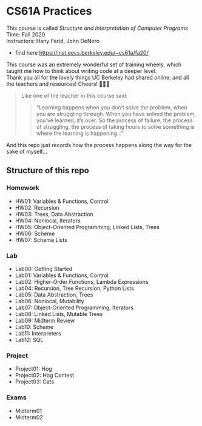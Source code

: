 # CS61A Practices

This course is called _Structure and Interpretation of Computer Programs_\
Time: Fall 2020\
Instructors: Hany Farid, John DeNero
- find here https://inst.eecs.berkeley.edu/~cs61a/fa20/

This course was an extremely wonderful set of training wheels, which taught me how to think about writing code at a deeper level.\
Thank you all for the lovely things UC Berkeley had shared online, and all the teachers and resources! Cheers! 🧡💛💙

> Like one of the teacher in this course said: 
>> “Learning happens when you don’t solve the problem, when you are struggling through. When you have solved the problem, you’ve learned, it’s over. 
So the process of failure, the process of struggling, the process of taking hours to solve something is where the learning is happening…"

And this repo just records how the process happens along the way for the sake of myself...

## Structure of this repo
### Homework
* HW01: Variables & Functions, Control
* HW02: Recursion
* HW03: Trees, Data Abstraction 
* HW04: Nonlocal, Iterators
* HW05: Object-Oriented Programming, Linked Lists, Trees
* HW06: Scheme
* HW07: Scheme Lists

### Lab

* Lab00: Getting Started
* Lab01: Variables & Functions, Control
* Lab02: Higher-Order Functions, Lambda Expressions
* Lab04: Recursion, Tree Recursion, Python Lists
* Lab05: Data Abstraction, Trees
* Lab06: Nonlocal, Mutability
* Lab07: Object-Oriented Programming, Iterators
* Lab08: Linked Lists, Mutable Trees
* Lab09: Midterm Review
* Lab10: Scheme
* Lab11: Interpreters
* Lab12: SQL

### Project
* Project01: Hog
* Project02: Hog Contest
* Project03: Cats

### Exams
* Midterm01
* Midterm02

